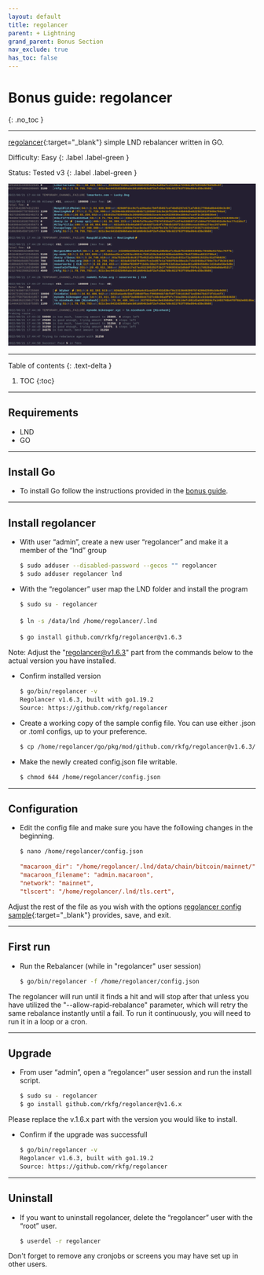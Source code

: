 ```yaml
---
layout: default
title: regolancer
parent: + Lightning
grand_parent: Bonus Section
nav_exclude: true
has_toc: false
---
```


# Bonus guide: regolancer
{: .no_toc }

---

[regolancer](https://github.com/rkfg/regolancer){:target="_blank"} simple LND rebalancer written in GO.

Difficulty: Easy
{: .label .label-green }

Status: Tested v3
{: .label .label-green }

![regolancer](../../../images/regolancer.png)

---

Table of contents
{: .text-delta }

1. TOC
{:toc}


---

## Requirements

* LND
* GO

---

## Install Go

* To install Go follow the instructions provided in the [bonus guide](../raspberry-pi/golang.md#install-go).

---

## Install regolancer

* With user “admin”, create a new user “regolancer” and make it a member of the “lnd” group

  ```sh
  $ sudo adduser --disabled-password --gecos "" regolancer
  $ sudo adduser regolancer lnd
  ```

* With the “regolancer” user map the LND folder and install the program

  ```sh
  $ sudo su - regolancer

  $ ln -s /data/lnd /home/regolancer/.lnd

  $ go install github.com/rkfg/regolancer@v1.6.3
  ```
Note: Adjust the "regolancer@v1.6.3" part from the commands below to the actual version you have installed.

* Confirm installed version

  ```sh
  $ go/bin/regolancer -v
  Regolancer v1.6.3, built with go1.19.2
  Source: https://github.com/rkfg/regolancer
  ```

* Create a working copy of the sample config file. You can use either .json or .toml configs, up to your preference.  

  ```sh
  $ cp /home/regolancer/go/pkg/mod/github.com/rkfg/regolancer@v1.6.3/config.json.sample /home/regolancer/config.json
  ```

* Make the newly created config.json file writable.

  ```sh
  $ chmod 644 /home/regolancer/config.json
  ```

---

## Configuration

* Edit the config file and make sure you have the following changes in the beginning.

  ```sh
  $ nano /home/regolancer/config.json
  ```

  ```ini
  "macaroon_dir": "/home/regolancer/.lnd/data/chain/bitcoin/mainnet/",
  "macaroon_filename": "admin.macaroon",
  "network": "mainnet",
  "tlscert": "/home/regolancer/.lnd/tls.cert",
  ```

Adjust the rest of the file as you wish with the options [regolancer config sample](https://github.com/rkfg/regolancer/blob/master/config.json.sample){:target="_blank"} provides, save, and exit.

---

## First run

* Run the Rebalancer (while in "regolancer" user session)

  ```sh
  $ go/bin/regolancer -f /home/regolancer/config.json
  ```

The regolancer will run until it finds a hit and will stop after that unless you have utilized the "--allow-rapid-rebalance" parameter, which will retry the same rebalance instantly until a fail. 
To run it continuously, you will need to run it in a loop or a cron.

---

## Upgrade

* From user “admin”, open a “regolancer” user session and run the install script.

  ```sh
  $ sudo su - regolancer
  $ go install github.com/rkfg/regolancer@v1.6.x 
  ```

Please replace the v.1.6.x part with the version you would like to install.

* Confirm if the upgrade was successfull

  ```sh
  $ go/bin/regolancer -v
  Regolancer v1.6.3, built with go1.19.2
  Source: https://github.com/rkfg/regolancer
  ```

---

## Uninstall

* If you want to uninstall regolancer, delete the “regolancer” user with the “root” user.

  ```sh
  $ userdel -r regolancer
  ```

Don't forget to remove any cronjobs or screens you may have set up in other users.